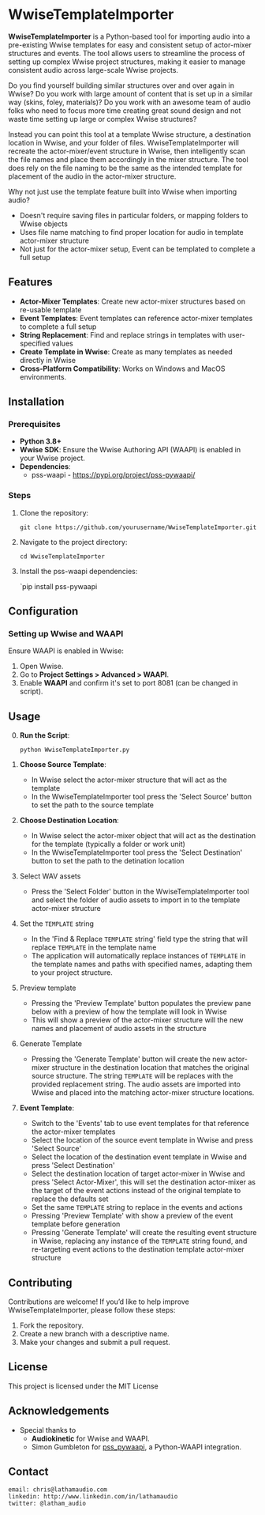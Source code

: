 # WwiseTemplateImporter

**WwiseTemplateImporter** is a Python-based tool for importing audio into a pre-existing Wwise templates for easy and consistent setup of actor-mixer structures and events. The tool allows users to streamline the process of setting up complex Wwise project structures, making it easier to manage consistent audio  across large-scale Wwise projects. 

Do you find yourself building similar structures over and over again in Wwise? Do you work with large amount of content that is set up in a similar way (skins, foley, materials)? Do you work with an awesome team of audio folks who need to focus more time creating great sound design and not waste time setting up large or complex Wwise structures?

Instead you can point this tool at a template Wwise structure, a destination location in Wwise, and your folder of files. WwiseTemplateImporter will recreate the actor-mixer/event structure in Wwise, then intelligently scan the file names and place them accordingly in the mixer structure. The tool does rely on the file naming to be the same as the intended template for placement of the audio in the actor-mixer structure.

Why not just use the template feature built into Wwise when importing audio?
- Doesn't require saving files in particular folders, or mapping folders to Wwise objects
- Uses file name matching to find proper location for audio in template actor-mixer structure
- Not just for the actor-mixer setup, Event can be templated to complete a full setup 

## Features

- **Actor-Mixer Templates**: Create new actor-mixer structures based on re-usable template
- **Event Templates**: Event templates can reference actor-mixer templates to complete a full setup
- **String Replacement**: Find and replace strings in templates with user-specified values
- **Create Template in Wwise**: Create as many templates as needed directly in Wwise
- **Cross-Platform Compatibility**: Works on Windows and MacOS environments.

## Installation

### Prerequisites

- **Python 3.8+**
- **Wwise SDK**: Ensure the Wwise Authoring API (WAAPI) is enabled in your Wwise project.
- **Dependencies**: 
	- pss-waapi - https://pypi.org/project/pss-pywaapi/

### Steps

1. Clone the repository:
    
    `git clone https://github.com/yourusername/WwiseTemplateImporter.git`
    
2. Navigate to the project directory:
    
    `cd WwiseTemplateImporter`
    
3. Install the pss-waapi dependencies:
    
	`pip install pss-pywaapi
    

## Configuration

### Setting up Wwise and WAAPI

Ensure WAAPI is enabled in Wwise:

1. Open Wwise.
2. Go to **Project Settings > Advanced > WAAPI**.
3. Enable **WAAPI** and confirm it's set to port 8081 (can be changed in script).

## Usage

0. **Run the Script**:
    
    `python WwiseTemplateImporter.py`
    
1. **Choose Source Template**: 
    - In Wwise select the actor-mixer structure that will act as the template
    - In the WwiseTemplateImporter tool press the 'Select Source' button to set the path to the source template 
    
2. **Choose Destination Location**: 
    - In Wwise select the actor-mixer object that will act as the destination for the template (typically a folder or work unit)
    - In the WwiseTemplateImporter tool press the 'Select Destination' button to set the path to the detination location
    
3. Select WAV assets
	- Press the 'Select Folder' button in the WwiseTemplateImporter tool and select the folder of audio assets to import in to the template actor-mixer structure
	
4.  Set the `TEMPLATE` string
	- In the 'Find & Replace `TEMPLATE` string' field type the string that will replace `TEMPLATE` in the template name
    - The application will automatically replace instances of `TEMPLATE` in the template names and paths with specified names, adapting them to your project structure.
    
5. Preview template
	- Pressing the 'Preview Template' button populates the preview pane below with a preview of how the template will look in Wwise
	- This will show a preview of the actor-mixer structure will the new names and placement of audio assets in the structure
	
6. Generate Template
	- Pressing the 'Generate Template' button will create the new actor-mixer structure in the destination location that matches the original source structure. The string `TEMPLATE` will be replaces with the provided replacement string. The audio assets are imported into Wwise and placed into the matching actor-mixer structure locations.

7. **Event Template**:
	- Switch to the 'Events' tab to use event templates for that reference the actor-mixer templates
    - Select the location of the source event template in Wwise and press 'Select Source'
    - Select the location of the destination event template in Wwise and press 'Select Destination'
    - Select the destination location of target actor-mixer in Wwise and press 'Select Actor-Mixer', this will set the destination actor-mixer as the target of the event actions instead of the original template to replace the defaults set
    - Set the same `TEMPLATE` string to replace in the events and actions
    - Pressing 'Preview Template' with show a preview of the event template before generation
    - Pressing 'Generate Template' will create the resulting event structure in Wwise, replacing any instance of the `TEMPLATE` string found, and re-targeting event actions to the destination template actor-mixer structure

## Contributing

Contributions are welcome! If you’d like to help improve WwiseTemplateImporter, please follow these steps:

1. Fork the repository.
2. Create a new branch with a descriptive name.
3. Make your changes and submit a pull request.


## License

This project is licensed under the MIT License

## Acknowledgements

- Special thanks to 
	- **Audiokinetic** for Wwise and WAAPI.
	- Simon Gumbleton for [pss_pywaapi](https://github.com/some_repo), a Python-WAAPI integration.


## Contact
	email: chris@lathamaudio.com
	linkedin: http://www.linkedin.com/in/lathamaudio
	twitter: @latham_audio
